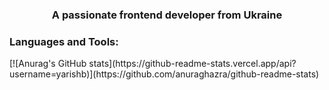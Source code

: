 <h3 align="center">A passionate frontend developer from Ukraine</h3>


<h3 align="left">Languages and Tools:</h3>
[![Anurag's GitHub stats](https://github-readme-stats.vercel.app/api?username=yarishb)](https://github.com/anuraghazra/github-readme-stats)


